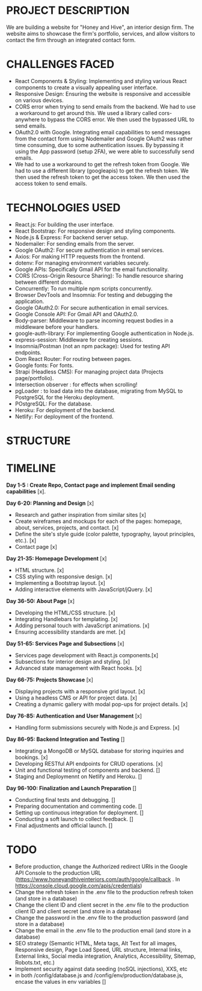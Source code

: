 # PROJECT DESCRIPTION
We are building a website for "Honey and Hive", an interior design firm. The website aims to showcase the firm's portfolio, services, and allow visitors to contact the firm through an integrated contact form.

# CHALLENGES FACED
- React Components & Styling: Implementing and styling various React components to create a visually appealing user interface.
- Responsive Design: Ensuring the website is responsive and accessible on various devices.
- CORS error when trying to send emails from the backend. We had to use a workaround to get around this. We used a library called cors-anywhere to bypass the CORS error. We then used the bypassed URL to send emails.
- OAuth2.0 with Google. Integrating email capabilities to send messages from the contact form using Nodemailer and Google OAuth2 was rather time consuming, due to some authentication issues. By bypassing it using the App password (setup 2FA), we were able to successfully send emails.
- We had to use a workaround to get the refresh token from Google. We had to use a different library (googleapis) to get the refresh token. We then used the refresh token to get the access token. We then used the access token to send emails.

# TECHNOLOGIES USED
- React.js: For building the user interface.
- React Bootstrap: For responsive design and styling components.
- Node.js & Express: For backend server setup.
- Nodemailer: For sending emails from the server.
- Google OAuth2: For secure authentication in email services.
- Axios: For making HTTP requests from the frontend.
- dotenv: For managing environment variables securely.
- Google APIs: Specifically Gmail API for the email functionality.
- CORS (Cross-Origin Resource Sharing): To handle resource sharing between different domains.
- Concurrently: To run multiple npm scripts concurrently.
- Browser DevTools and Insomnia: For testing and debugging the application.
- Google OAuth2.0: For secure authentication in email services.
- Google Console API: For Gmail API and OAuth2.0. 
- Body-parser: Middleware to parse incoming request bodies in a middleware before your handlers.
- google-auth-library: For implementing Google authentication in Node.js.
- express-session: Middleware for creating sessions.
- Insomnia/Postman (not an npm package): Used for testing API endpoints.
- Dom React Router: For routing between pages.
- Google fonts: For fonts. 
- Strapi (Headless CMS): For managing project data (Projects page/portfolio).
- Intersection observer : for effects when scrolling!
- pgLoader : to load data into the database, migrating from MySQL to PostgreSQL for the Heroku deployment.
- POstgreSQL: For the database.
- Heroku: For deployment of the backend.
- Netlify: For deployment of the frontend.

# STRUCTURE


# TIMELINE
**Day 1-5 : Create Repo, Contact page and implement Email sending capabilities** [x].

**Day 6-20: Planning and Design** [x]
- Research and gather inspiration from similar sites [x]
- Create wireframes and mockups for each of the pages: homepage, about, services, projects, and contact. [x]
- Define the site's style guide (color palette, typography, layout principles, etc.). [x]
- Contact page [x]

**Day 21-35: Homepage Development** [x]
- HTML structure. [x]
- CSS styling with responsive design. [x]
- Implementing a Bootstrap layout. [x]
- Adding interactive elements with JavaScript/jQuery. [x]

**Day 36-50: About Page** [x]
- Developing the HTML/CSS structure. [x]
- Integrating Handlebars for templating. [x]
- Adding personal touch with JavaScript animations. [x]
- Ensuring accessibility standards are met. [x]

**Day 51-65: Services Page and Subsections** [x]
- Services page development with React.js components.[x]
- Subsections for interior design and styling. [x]
- Advanced state management with React hooks. [x]

**Day 66-75: Projects Showcase** [x]
- Displaying projects with a responsive grid layout. [x]
- Using a headless CMS or API for project data. [x]
- Creating a dynamic gallery with modal pop-ups for project details. [x]

**Day 76-85: Authentication and User Management** [x]
- Handling form submissions securely with Node.js and Express. [x]

**Day 86-95: Backend Integration and Testing** []
- Integrating a MongoDB or MySQL database for storing inquiries and bookings. [x]
- Developing RESTful API endpoints for CRUD operations. [x]
- Unit and functional testing of components and backend. []
- Staging and Deploymennt on Netlify and Heroku. []

**Day 96-100: Finalization and Launch Preparation** []
- Conducting final tests and debugging. []
- Preparing documentation and commenting code. []
- Setting up continuous integration for deployment. []
- Conducting a soft launch to collect feedback. []
- Final adjustments and official launch. []

# TODO
- Before production, change the Authorized redirect URIs in the Google API Console to the production URL (https://www.honeyandhiveinteriors.com/auth/google/callback . In https://console.cloud.google.com/apis/credentials)
- Change the refresh token in the .env file to the production refresh token (and store in a database)
- Change the client ID and client secret in the .env file to the production client ID and client secret (and store in a database)
- Change the password in the .env file to the production password (and store in a database)
- Change the email in the .env file to the production email (and store in a database)
- SEO strategy (Semantic HTML, Meta tags, Alt Text for all images, Responsive design, Page Load Speed, URL structure, Internal links, External links, Social media integration, Analytics, Accessibility, Sitemap, Robots.txt, etc.)
- Implement security against data seeding (noSQL injections), XXS, etc
- in both /config/database.js and /config/env/production/database.js, encase the values in env variables []
